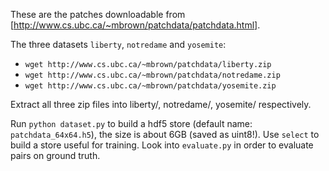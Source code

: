 These are the patches downloadable from
[http://www.cs.ubc.ca/~mbrown/patchdata/patchdata.html].

The three datasets ```liberty```, ```notredame``` and ```yosemite```:
- ```wget http://www.cs.ubc.ca/~mbrown/patchdata/liberty.zip```
- ```wget http://www.cs.ubc.ca/~mbrown/patchdata/notredame.zip```
- ```wget http://www.cs.ubc.ca/~mbrown/patchdata/yosemite.zip```

Extract all three zip files into liberty/, notredame/, yosemite/
respectively.

Run ```python dataset.py``` to build a hdf5 store (default name:
```patchdata_64x64.h5```), the size is about 6GB (saved as uint8!).
Use ```select``` to build a store useful for training. Look into
```evaluate.py``` in order to evaluate pairs on ground truth.

